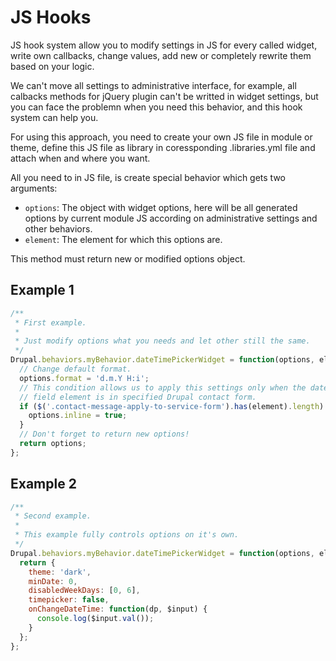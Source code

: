 # JS Hooks

JS hook system allow you to modify settings in JS for every called widget, write own callbacks, change values, add new or completely rewrite them based on your logic.

We can't move all settings to administrative interface, for example, all calbacks methods for jQuery plugin can't be writted in widget settings, but you can face the problemn when you need this behavior, and this hook system can help you.

For using this approach, you need to create your own JS file in module or theme, define this JS file as library in coressponding .libraries.yml file and attach when and where you want.

All you need to in JS file, is create special behavior which gets two arguments:

- `options`: The object with widget options, here will be all generated options by current module JS according on administrative settings and other behaviors.
- `element`: The element for which this options are. 

This method must return new or modified options object.


## Example 1

```js
/**
 * First example.
 *
 * Just modify options what you needs and let other still the same.
 */
Drupal.behaviors.myBehavior.dateTimePickerWidget = function(options, element) {
  // Change default format.
  options.format = 'd.m.Y H:i';
  // This condition allows us to apply this settings only when the datetime
  // field element is in specified Drupal contact form.
  if ($('.contact-message-apply-to-service-form').has(element).length) {
    options.inline = true;
  }
  // Don't forget to return new options!
  return options;
};
```

## Example 2

```js
/**
 * Second example.
 *
 * This example fully controls options on it's own.
 */
Drupal.behaviors.myBehavior.dateTimePickerWidget = function(options, element) {
  return {
    theme: 'dark',
    minDate: 0,
    disabledWeekDays: [0, 6],
    timepicker: false,
    onChangeDateTime: function(dp, $input) {
      console.log($input.val());
    }
  };
};
```
